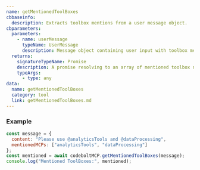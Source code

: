 ```yaml
---
name: getMentionedToolBoxes
cbbaseinfo:
  description: Extracts toolbox mentions from a user message object.
cbparameters:
  parameters:
    - name: userMessage
      typeName: UserMessage
      description: Message object containing user input with toolbox mentions
  returns:
    signatureTypeName: Promise
    description: A promise resolving to an array of mentioned toolbox names
    typeArgs:
      - type: any
data:
  name: getMentionedToolBoxes
  category: tool
  link: getMentionedToolBoxes.md
---
```

<CBBaseInfo/>
<CBParameters/>

### Example
```js
const message = {
  content: "Please use @analyticsTools and @dataProcessing",
  mentionedMCPs: ["analyticsTools", "dataProcessing"]
};
const mentioned = await codeboltMCP.getMentionedToolBoxes(message);
console.log("Mentioned ToolBoxes:", mentioned);
